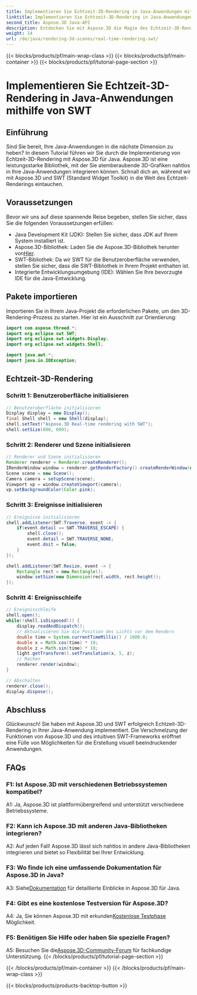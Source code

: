 ```yaml
---
title: Implementieren Sie Echtzeit-3D-Rendering in Java-Anwendungen mithilfe von SWT
linktitle: Implementieren Sie Echtzeit-3D-Rendering in Java-Anwendungen mithilfe von SWT
second_title: Aspose.3D Java-API
description: Entdecken Sie mit Aspose.3D die Magie des Echtzeit-3D-Renderings in Java. Erstellen Sie mühelos visuell beeindruckende Anwendungen.
weight: 14
url: /de/java/rendering-3d-scenes/real-time-rendering-swt/
---
```


{{< blocks/products/pf/main-wrap-class >}}
{{< blocks/products/pf/main-container >}}
{{< blocks/products/pf/tutorial-page-section >}}

# Implementieren Sie Echtzeit-3D-Rendering in Java-Anwendungen mithilfe von SWT

## Einführung

Sind Sie bereit, Ihre Java-Anwendungen in die nächste Dimension zu heben? In diesem Tutorial führen wir Sie durch die Implementierung von Echtzeit-3D-Rendering mit Aspose.3D für Java. Aspose.3D ist eine leistungsstarke Bibliothek, mit der Sie atemberaubende 3D-Grafiken nahtlos in Ihre Java-Anwendungen integrieren können. Schnall dich an, während wir mit Aspose.3D und SWT (Standard Widget Toolkit) in die Welt des Echtzeit-Renderings eintauchen.

## Voraussetzungen

Bevor wir uns auf diese spannende Reise begeben, stellen Sie sicher, dass Sie die folgenden Voraussetzungen erfüllen:

- Java Development Kit (JDK): Stellen Sie sicher, dass JDK auf Ihrem System installiert ist.
-  Aspose.3D-Bibliothek: Laden Sie die Aspose.3D-Bibliothek herunter von[Hier](https://releases.aspose.com/3d/java/).
- SWT-Bibliothek: Da wir SWT für die Benutzeroberfläche verwenden, stellen Sie sicher, dass die SWT-Bibliothek in Ihrem Projekt enthalten ist.
- Integrierte Entwicklungsumgebung (IDE): Wählen Sie Ihre bevorzugte IDE für die Java-Entwicklung.

## Pakete importieren

Importieren Sie in Ihrem Java-Projekt die erforderlichen Pakete, um den 3D-Rendering-Prozess zu starten. Hier ist ein Ausschnitt zur Orientierung:

```java
import com.aspose.threed.*;
import org.eclipse.swt.SWT;
import org.eclipse.swt.widgets.Display;
import org.eclipse.swt.widgets.Shell;

import java.awt.*;
import java.io.IOException;
```

## Echtzeit-3D-Rendering

### Schritt 1: Benutzeroberfläche initialisieren
```java
// Benutzeroberfläche initialisieren
Display display = new Display();
final Shell shell = new Shell(display);
shell.setText("Aspose.3D Real-time rendering with SWT");
shell.setSize(800, 600);
```

### Schritt 2: Renderer und Szene initialisieren
```java
// Renderer und Szene initialisieren
Renderer renderer = Renderer.createRenderer();
IRenderWindow window = renderer.getRenderFactory().createRenderWindow(new RenderParameters(), WindowHandle.fromWin32(shell.handle));
Scene scene = new Scene();
Camera camera = setupScene(scene);
Viewport vp = window.createViewport(camera);
vp.setBackgroundColor(Color.pink);
```

### Schritt 3: Ereignisse initialisieren
```java
// Ereignisse initialisieren
shell.addListener(SWT.Traverse, event -> {
    if(event.detail == SWT.TRAVERSE_ESCAPE) {
        shell.close();
        event.detail = SWT.TRAVERSE_NONE;
        event.doit = false;
    }
});

shell.addListener(SWT.Resize, event -> {
    Rectangle rect = new Rectangle();
    window.setSize(new Dimension(rect.width, rect.height));
});
```

### Schritt 4: Ereignisschleife
```java
// Ereignisschleife
shell.open();
while(!shell.isDisposed()) {
    display.readAndDispatch();
    // Aktualisieren Sie die Position des Lichts vor dem Rendern
    double time = System.currentTimeMillis() / 1000.0;
    double x = Math.cos(time) * 10;
    double z = Math.sin(time) * 10;
    light.getTransform().setTranslation(x, 5, z);
    // Machen
    renderer.render(window);
}

// Abschalten
renderer.close();
display.dispose();
```

## Abschluss

Glückwunsch! Sie haben mit Aspose.3D und SWT erfolgreich Echtzeit-3D-Rendering in Ihrer Java-Anwendung implementiert. Die Verschmelzung der Funktionen von Aspose.3D und des intuitiven SWT-Frameworks eröffnet eine Fülle von Möglichkeiten für die Erstellung visuell beeindruckender Anwendungen.

## FAQs

### F1: Ist Aspose.3D mit verschiedenen Betriebssystemen kompatibel?

A1: Ja, Aspose.3D ist plattformübergreifend und unterstützt verschiedene Betriebssysteme.

### F2: Kann ich Aspose.3D mit anderen Java-Bibliotheken integrieren?

A2: Auf jeden Fall! Aspose.3D lässt sich nahtlos in andere Java-Bibliotheken integrieren und bietet so Flexibilität bei Ihrer Entwicklung.

### F3: Wo finde ich eine umfassende Dokumentation für Aspose.3D in Java?

 A3: Siehe[Dokumentation](https://reference.aspose.com/3d/java/) für detaillierte Einblicke in Aspose.3D für Java.

### F4: Gibt es eine kostenlose Testversion für Aspose.3D?

 A4: Ja, Sie können Aspose.3D mit erkunden[Kostenlose Testphase](https://releases.aspose.com/) Möglichkeit.

### F5: Benötigen Sie Hilfe oder haben Sie spezielle Fragen?

 A5: Besuchen Sie die[Aspose.3D-Community-Forum](https://forum.aspose.com/c/3d/18) für fachkundige Unterstützung.
{{< /blocks/products/pf/tutorial-page-section >}}

{{< /blocks/products/pf/main-container >}}
{{< /blocks/products/pf/main-wrap-class >}}

{{< blocks/products/products-backtop-button >}}
